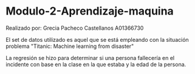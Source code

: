 # Modulo-2-Aprendizaje-maquina

Realizado por: Grecia Pacheco Castellanos A01366730

El set de datos utilizado es aquel que se está empleando con la situación problema "Titanic: Machine learning from disaster"

La regresión se hizo para determinar si una persona fallecería en el incidente con base en la clase en la que estaba y la edad de la persona.
